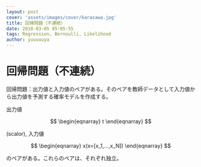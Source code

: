 ```yaml
---
layout: post
cover: 'assets/images/cover/karasawa.jpg'
title: 回帰問題（不連続）
date: 2018-03-05 05:05:55
tags: Regression, Bernoulli, Likelihood
author: yuuuuuya
---
```

<h1>回帰問題（不連続）</h1>

<p>回帰問題：出力値と入力値のペアがある。そのペアを教師データとして入力値から出力値を予測する確率モデルを作成する。</p>

<p>出力値

$$
\begin{eqnarray}
t
\end{eqnarray}
$$

(scalor),
入力値

$$
\begin{eqnarray}
x(x=[x_1,…,x_N])
\end{eqnarray}
$$

のペアがある。これらのペアは、それぞれ独立。
</p>
<p></p>
<p></p>
<p></p>
<p></p>
<p></p>
<p></p>
<p></p>
<p></p>
<p></p>
<p></p>
<p></p>
<p></p>
